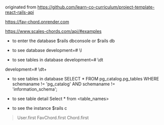 originated from 
[
https://github.com/learn-co-curriculum/project-template-react-rails-api
](https://github.com/learn-co-curriculum/react-rails-project-setup-guide)


https://fav-chord.onrender.com

https://www.scales-chords.com/api/#examples


* to enter the database 
$rails dbconsole or 
$rails db


* to see database
development=# \l 

* to see tables in database
development=# \dt

development=# \dt+

* to see tables in database
SELECT *
FROM pg_catalog.pg_tables
WHERE schemaname != 'pg_catalog' AND 
    schemaname != 'information_schema';


* to see table detail
Select * from <table_names>

* to see the instance 
$rails c
>User.first
>FavChord.first
>Chord.first